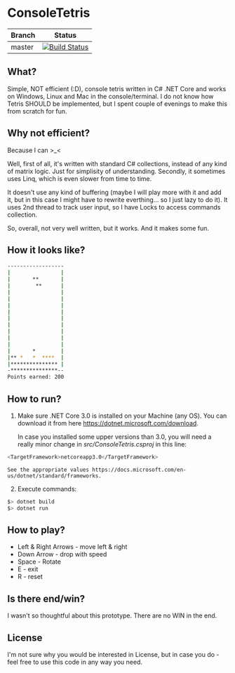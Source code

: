 # ConsoleTetris

|Branch      |Status   |
|------------|---------|
|master      | [![Build Status](https://api.travis-ci.com/optiklab/ConsoleTetris.svg?branch=main)](https://api.travis-ci.com/optiklab/ConsoleTetris.svg?branch=main) |

## What?

Simple, NOT efficient (:D), console tetris written in C# .NET Core and works on Windows, Linux and Mac in the console/terminal.
I do not know how Tetris SHOULD be implemented, but I spent couple of evenings to make this from scratch for fun.




## Why not efficient?

Because I can >_<

Well, first of all, it's written with standard C# collections, instead of any kind of matrix logic. Just for simplisity of understanding.
Secondly, it sometimes uses Linq, which is even slower from time to time.

It doesn't use any kind of buffering (maybe I will play more with it and add it, but in this case I might have to rewrite everthing... so I just lazy to do it).
It uses 2nd thread to track user input, so I have Locks to access commands collection.

So, overall, not very well written, but it works. And it makes some fun.

## How it looks like?

```bash
------------------
|                |
|       **       |
|        **      |
|                |
|                |
|                |
|                |
|                |
|                |
|                |
|                |
|                |
|       *        |
|** *   *  ****  |
|*************** |
-***************--
Points earned: 200
```

## How to run?

1. Make sure .NET Core 3.0 is installed on your Machine (any OS).
   You can download it from here https://dotnet.microsoft.com/download.
   
   In case you installed some upper versions than 3.0, you will need a really minor change in *src/ConsoleTetris.csproj* in this line:
```bash
<TargetFramework>netcoreapp3.0</TargetFramework>
```
    See the appropriate values https://docs.microsoft.com/en-us/dotnet/standard/frameworks.    

2. Execute commands:
```bash
$> dotnet build
$> dotnet run
```

## How to play?

* Left & Right Arrows - move left & right
* Down Arrow - drop with speed
* Space - Rotate
* E - exit
* R - reset

## Is there end/win?

I wasn't so thoughtful about this prototype. There are no WIN in the end.


## License

I'm not sure why you would be interested in License, but in case you do - feel free to use this code in any way you need.
